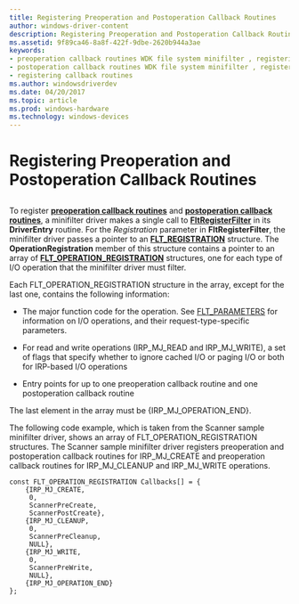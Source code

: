 ```yaml
---
title: Registering Preoperation and Postoperation Callback Routines
author: windows-driver-content
description: Registering Preoperation and Postoperation Callback Routines
ms.assetid: 9f89ca46-8a8f-422f-9dbe-2620b944a3ae
keywords:
- preoperation callback routines WDK file system minifilter , registering
- postoperation callback routines WDK file system minifilter , registering
- registering callback routines
ms.author: windowsdriverdev
ms.date: 04/20/2017
ms.topic: article
ms.prod: windows-hardware
ms.technology: windows-devices
---
```


# Registering Preoperation and Postoperation Callback Routines


## <span id="ddk_registering_preoperation_and_postoperation_callback_routines_if"></span><span id="DDK_REGISTERING_PREOPERATION_AND_POSTOPERATION_CALLBACK_ROUTINES_IF"></span>


To register [**preoperation callback routines**](https://msdn.microsoft.com/library/windows/hardware/ff551109) and [**postoperation callback routines**](https://msdn.microsoft.com/library/windows/hardware/ff551107), a minifilter driver makes a single call to [**FltRegisterFilter**](https://msdn.microsoft.com/library/windows/hardware/ff544305) in its **DriverEntry** routine. For the *Registration* parameter in **FltRegisterFilter**, the minifilter driver passes a pointer to an [**FLT\_REGISTRATION**](https://msdn.microsoft.com/library/windows/hardware/ff544811) structure. The **OperationRegistration** member of this structure contains a pointer to an array of [**FLT\_OPERATION\_REGISTRATION**](https://msdn.microsoft.com/library/windows/hardware/ff544668) structures, one for each type of I/O operation that the minifilter driver must filter.

Each FLT\_OPERATION\_REGISTRATION structure in the array, except for the last one, contains the following information:

-   The major function code for the operation. See [FLT_PARAMETERS](https://docs.microsoft.com/windows-hardware/drivers/ddi/content/fltkernel/ns-fltkernel-_flt_parameters) for information on I/O operations, and their request-type-specific parameters.

-   For read and write operations (IRP\_MJ\_READ and IRP\_MJ\_WRITE), a set of flags that specify whether to ignore cached I/O or paging I/O or both for IRP-based I/O operations

-   Entry points for up to one preoperation callback routine and one postoperation callback routine

The last element in the array must be {IRP\_MJ\_OPERATION\_END}.

The following code example, which is taken from the Scanner sample minifilter driver, shows an array of FLT\_OPERATION\_REGISTRATION structures. The Scanner sample minifilter driver registers preoperation and postoperation callback routines for IRP\_MJ\_CREATE and preoperation callback routines for IRP\_MJ\_CLEANUP and IRP\_MJ\_WRITE operations.

```
const FLT_OPERATION_REGISTRATION Callbacks[] = {
    {IRP_MJ_CREATE,
     0,
     ScannerPreCreate,
     ScannerPostCreate},
    {IRP_MJ_CLEANUP,
     0, 
     ScannerPreCleanup,
     NULL},
    {IRP_MJ_WRITE,
     0, 
     ScannerPreWrite,
     NULL},
    {IRP_MJ_OPERATION_END}
};
```

 

 




